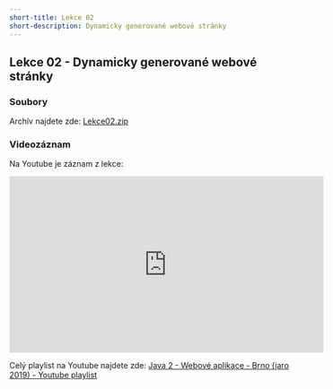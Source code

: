 ```yaml
---
short-title: Lekce 02
short-description: Dynamicky generované webové stránky
---
```

Lekce 02 - Dynamicky generované webové stránky
----------------------------------------------

### Soubory

Archív najdete zde: [Lekce02.zip](/data/2019-jaro/java2/Lekce02.zip)


### Videozáznam

Na Youtube je záznam z lekce:

<iframe width="560" height="315"
	src="https://www.youtube.com/embed/f-0Te1M9pK4"
	frameborder="0"
	allowfullscreen></iframe>

Celý playlist na Youtube najdete zde:
[Java 2 - Webové aplikace - Brno (jaro 2019) - Youtube playlist](https://www.youtube.com/playlist?list=PLTCx5oiCrIJ7I5m_zJtjZoLS-pxSi859Z)
